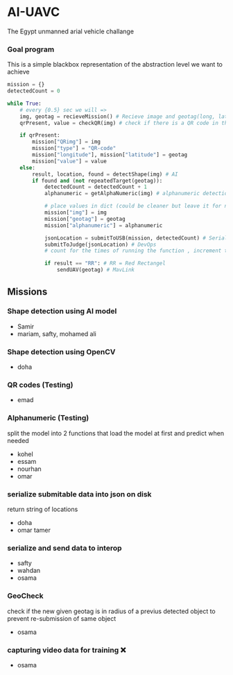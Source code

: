# AI-UAVC
The Egypt unmanned arial vehicle challange


### Goal program
This is a simple blackbox representation of the abstraction level we want to achieve
```python
mission = {}
detectedCount = 0

while True:
    # every {0.5} sec we will =>
    img, geotag = recieveMission() # Recieve image and geotag(long, lat) from UAV 
    qrPresent, value = checkQR(img) # check if there is a QR code in the image and return value if so

    if qrPresent:
        mission["QRimg"] = img
        mission["type"] = "QR-code"
        mission["longitude"], mission["latitude"] = geotag
        mission["value"] = value
    else:
        result, location, found = detectShape(img) # AI
        if found and (not repeatedTarget(geotag)):
            detectedCount = detectedCount + 1
            alphanumeric = getAlphaNumeric(img) # alphanumeric detection

            # place values in dict (could be cleaner but leave it for now)
            mission["img"] = img
            mission["geotag"] = geotag
            mission["alphanumeric"] = alphanumeric

            jsonLocation = submitToUSB(mission, detectedCount) # Serialization
            submitToJudge(jsonLocation) # DevOps
            # count for the times of running the function , increment the count

            if result == "RR": # RR = Red Rectangel
                sendUAV(geotag) # MavLink
```


## Missions

### Shape detection using AI model
 - Samir
 - mariam, safty, mohamed ali

### Shape detection using OpenCV
 - doha

### QR codes (Testing)
 - emad

### Alphanumeric (Testing)
split the model into 2 functions that load the model at first and predict when needed
 - kohel
 - essam
 - nourhan
 - omar

### serialize submitable data into json on disk
return string of locations
 - doha
 - omar tamer

### serialize and send data to interop
 - safty
 - wahdan
 - osama

### GeoCheck
check if the new given geotag is in radius of a previus detected object to prevent re-submission of same object
 - osama

### capturing video data for training ❌
 - osama
